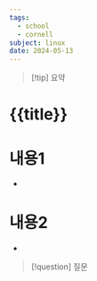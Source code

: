 ```yaml
---
tags:
  - school
  - cornell
subject: linux
date: 2024-05-13
---
```

> [!tip] 요약
# {{title}}
# 내용1
- 
# 내용2
- 
> [!question] 질문
